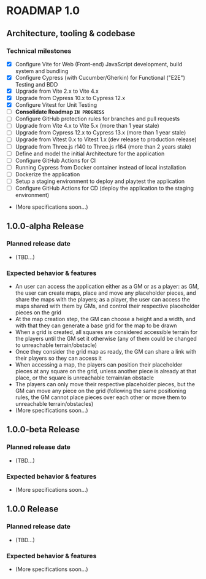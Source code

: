 # ROADMAP 1.0

## Architecture, tooling & codebase
### Technical milestones
- [x] Configure Vite for Web (Front-end) JavaScript development, build system and bundling
- [x] Configure Cypress (with Cucumber/Gherkin) for Functional ("E2E") Testing and BDD
- [x] Upgrade from Vite 2.x to Vite 4.x
- [x] Upgrade from Cypress 10.x to Cypress 12.x
- [x] Configure Vitest for Unit Testing
- [ ] **Consolidate Roadmap `IN PROGRESS`**
- [ ] Configure GitHub protection rules for branches and pull requests
- [ ] Upgrade from Vite 4.x to Vite 5.x (more than 1 year stale)
- [ ] Upgrade from Cypress 12.x to Cypress 13.x (more than 1 year stale)
- [ ] Upgrade from Vitest 0.x to Vitest 1.x (dev release to production release)
- [ ] Upgrade from Three.js r140 to Three.js r164 (more than 2 years stale)
- [ ] Define and model the initial Architecture for the application
- [ ] Configure GitHub Actions for CI
- [ ] Running Cypress from Docker container instead of local installation
- [ ] Dockerize the application
- [ ] Setup a staging environment to deploy and playtest the application
- [ ] Configure GitHub Actions for CD (deploy the application to the staging environment)
- (More specifications soon...)

## 1.0.0-alpha Release
### Planned release date
- (TBD...)
### Expected behavior & features
- An user can access the application either as a GM or as a player: as GM, the user can create maps, place and move any placeholder pieces, and share the maps with the players; as a player, the user can access the maps shared with them by GMs, and control their respective placeholder pieces on the grid
- At the map creation step, the GM can choose a height and a width, and with that they can generate a base grid for the map to be drawn
- When a grid is created, all squares are considered accessible terrain for the players until the GM set it otherwise (any of them could be changed to unreachable terrain/obstacle)
- Once they consider the grid map as ready, the GM can share a link with their players so they can access it
- When accessing a map, the players can position their placeholder pieces at any square on the grid, unless another piece is already at that place, or the square is unreachable terrain/an obstacle
- The players can only move their respective placeholder pieces, but the GM can move any piece on the grid (following the same positioning rules, the GM cannot place pieces over each other or move them to unreachable terrain/obstacles)
- (More specifications soon...)

## 1.0.0-beta Release
### Planned release date
- (TBD...)
### Expected behavior & features
- (More specifications soon...)

## 1.0.0 Release
### Planned release date
- (TBD...)
### Expected behavior & features
- (More specifications soon...)
